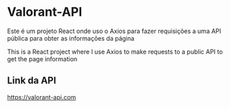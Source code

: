 # Valorant-API

Este é um projeto React onde uso o Axios para fazer requisições a uma API pública para obter as informações da página

This is a React project where I use Axios to make requests to a public API to get the page information

## Link da API

https://valorant-api.com
